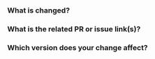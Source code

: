 <!--Thanks for your contribution to TiKV documentation. -->

### What is changed? <!--Required-->

<!--Tell us what you did and why.-->

### What is the related PR or issue link(s)? <!--Write "N/A" or remove this item if it is not applicable-->

<!--Provide a reference link that is related to your change. For example, a link in the pingcap/docs repository. -->

### Which version does your change affect? <!--Required; write "N/A" if it is not applicable-->

<!--Specify the version or versions that your change affect by adding a label at the right-hand side of this page-->
